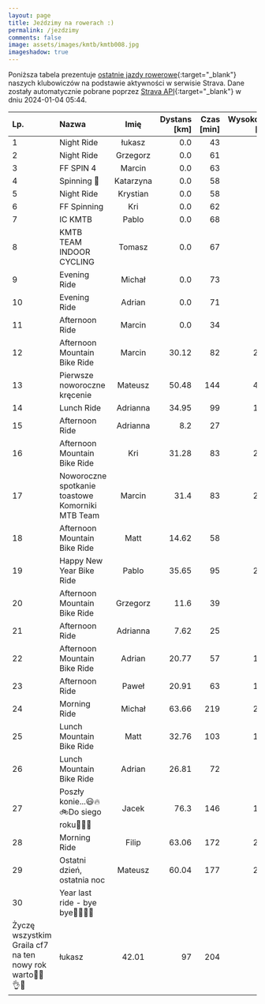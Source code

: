 ```yaml
---
layout: page
title: Jeździmy na rowerach :)
permalink: /jezdzimy
comments: false
image: assets/images/kmtb/kmtb008.jpg
imageshadow: true
---
```


Poniższa tabela prezentuje [ostatnie jazdy rowerowe](https://www.strava.com/clubs/336381){:target="_blank"} naszych klubowiczów na podstawie aktywności w serwisie Strava. Dane zostały automatycznie pobrane poprzez [Strava API](https://developers.strava.com/docs/reference/#api-Clubs-getClubActivitiesById){:target="_blank"} w dniu 2024-01-04 05:44.

Lp. | Nazwa | Imię | Dystans [km] | Czas [min] | Wysokość [m]
:--- | :--- | :---: | ---: | ---: | ---:
1|Night Ride|łukasz|0.0|43|
2|Night Ride|Grzegorz|0.0|61|
3|FF SPIN 4|Marcin|0.0|63|
4|Spinning 🚴|Katarzyna|0.0|58|
5|Night Ride|Krystian|0.0|58|
6|FF Spinning|Kri|0.0|62|
7|IC KMTB|Pablo|0.0|68|
8|KMTB TEAM INDOOR CYCLING|Tomasz|0.0|67|
9|Evening Ride|Michał|0.0|73|
10|Evening Ride|Adrian|0.0|71|
11|Afternoon Ride|Marcin|0.0|34|
12|Afternoon Mountain Bike Ride|Marcin|30.12|82|229
13|Pierwsze noworoczne kręcenie|Mateusz|50.48|144|407
14|Lunch Ride|Adrianna|34.95|99|110
15|Afternoon Ride|Adrianna|8.2|27|53
16|Afternoon Mountain Bike Ride|Kri|31.28|83|202
17|Noworoczne spotkanie toastowe Komorniki MTB Team|Marcin|31.4|83|242
18|Afternoon Mountain Bike Ride|Matt|14.62|58|86
19|Happy New Year Bike Ride|Pablo|35.65|95|201
20|Afternoon Mountain Bike Ride|Grzegorz|11.6|39|77
21|Afternoon Ride|Adrianna|7.62|25|63
22|Afternoon Mountain Bike Ride|Adrian|20.77|57|119
23|Afternoon Ride|Paweł|20.91|63|151
24|Morning Ride|Michał|63.66|219|262
25|Lunch Mountain Bike Ride|Matt|32.76|103|133
26|Lunch Mountain Bike Ride|Adrian|26.81|72|64
27|Poszły konie...😃🔥🚲Do siego roku💚💃🎶|Jacek|76.3|146|177
28|Morning Ride|Filip|63.06|172|241
29|Ostatni dzień, ostatnia noc|Mateusz|60.04|177|290
30|Year last ride - bye bye🐗🌲🥳🚴 
Życzę wszystkim Graila cf7 na ten nowy rok warto🚴🤩👌🌄|łukasz|42.01|97|204
